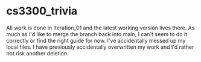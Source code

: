 # cs3300_trivia
All work is done in Iteration_01 and the latest working version lives there.
As much as I'd like to merge the branch back into main, I can't seem to do it correctly or find the right guide for now. 
I've accidentally messed up my local files. I have previously accidentally overwritten my work and I'd rather not risk another deletion.
